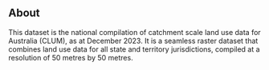 ## About

This dataset is the national compilation of catchment scale land use data for Australia (CLUM), as at December 2023. It is a seamless raster dataset that combines land use data for all state and territory jurisdictions, compiled at a resolution of 50 metres by 50 metres.
